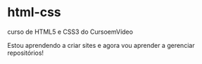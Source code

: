 # html-css
 curso de HTML5 e CSS3 do CursoemVídeo

 Estou aprendendo a criar sites e agora vou aprender a gerenciar 
 repositórios!
